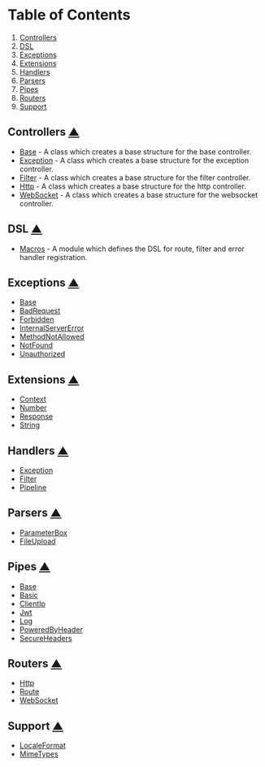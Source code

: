 # Table of Contents

1. [Controllers](#controllers-)
2. [DSL](#dsl-)
3. [Exceptions](#exceptions-)
4. [Extensions](#extensions-)
5. [Handlers](#handlers-)
6. [Parsers](#parsers-)
7. [Pipes](#pipes-)
8. [Routers](#routers-)
9. [Support](#support-)

## Controllers [▲](#table-of-contents)

- [Base](https://github.com/grip-framework/grip/blob/master/docs/controllers/base.md) - A class which creates a base structure for the base controller.
- [Exception](https://github.com/grip-framework/grip/blob/master/docs/controllers/exception.md)  - A class which creates a base structure for the exception controller.
- [Filter](https://github.com/grip-framework/grip/blob/master/docs/controllers/filter.md) - A class which creates a base structure for the filter controller.
- [Http](https://github.com/grip-framework/grip/blob/master/docs/controllers/http.md) - A class which creates a base structure for the http controller.
- [WebSocket](https://github.com/grip-framework/grip/blob/master/docs/controllers/websocket.md) - A class which creates a base structure for the websocket controller.

## DSL [▲](#table-of-contents)

- [Macros](https://github.com/grip-framework/grip/blob/master/docs/dsl/macros.md) - A module which defines the DSL for route, filter and error handler registration.

## Exceptions [▲](#table-of-contents)

- [Base](https://github.com/grip-framework/grip/blob/master/docs/exceptions/base.md)
- [BadRequest](https://github.com/grip-framework/grip/blob/master/docs/exceptions/bad_request.md)
- [Forbidden](https://github.com/grip-framework/grip/blob/master/docs/exceptions/forbidden.md)
- [InternalServerError](https://github.com/grip-framework/grip/blob/master/docs/exceptions/internal_server_error.md)
- [MethodNotAllowed](https://github.com/grip-framework/grip/blob/master/docs/exceptions/method_not_allowed.md)
- [NotFound](https://github.com/grip-framework/grip/blob/master/docs/exceptions/not_found.md)
- [Unauthorized](https://github.com/grip-framework/grip/blob/master/docs/exceptions/unauthorized.md)

## Extensions [▲](#table-of-contents)

- [Context](https://github.com/grip-framework/grip/blob/master/docs/extensions/context.md)
- [Number](https://github.com/grip-framework/grip/blob/master/docs/extensions/number.md)
- [Response](https://github.com/grip-framework/grip/blob/master/docs/extensions/response.md)
- [String](https://github.com/grip-framework/grip/blob/master/docs/extensions/string.md)

## Handlers [▲](#table-of-contents)

- [Exception](https://github.com/grip-framework/grip/blob/master/docs/handlers/exception.md)
- [Filter](https://github.com/grip-framework/grip/blob/master/docs/handlers/filter.md)
- [Pipeline](https://github.com/grip-framework/grip/blob/master/docs/handlers/pipeline.md)

## Parsers [▲](#table-of-contents)

- [ParameterBox](https://github.com/grip-framework/grip/blob/master/docs/parsers/param_parser.md)
- [FileUpload](https://github.com/grip-framework/grip/blob/master/docs/parsers/file_upload.md)

## Pipes [▲](#table-of-contents)

- [Base](https://github.com/grip-framework/grip/blob/master/docs/pipes/base.md)
- [Basic](https://github.com/grip-framework/grip/blob/master/docs/pipes/basic.md)
- [ClientIp](https://github.com/grip-framework/grip/blob/master/docs/pipes/client_ip.md)
- [Jwt](https://github.com/grip-framework/grip/blob/master/docs/pipes/jwt.md)
- [Log](https://github.com/grip-framework/grip/blob/master/docs/pipes/log.md)
- [PoweredByHeader](https://github.com/grip-framework/grip/blob/master/docs/pipes/powered_by_header.md)
- [SecureHeaders](https://github.com/grip-framework/grip/blob/master/docs/pipes/secure_headers.md)

## Routers [▲](#table-of-contents)

- [Http](https://github.com/grip-framework/grip/blob/master/docs/routers/http.md)
- [Route](https://github.com/grip-framework/grip/blob/master/docs/routers/route.md)
- [WebSocket](https://github.com/grip-framework/grip/blob/master/docs/routers/websocket.md)

## Support [▲](#table-of-contents)

- [LocaleFormat](https://github.com/grip-framework/grip/blob/master/docs/support/locale_format.md)
- [MimeTypes](https://github.com/grip-framework/grip/blob/master/docs/support/mime_types.md)